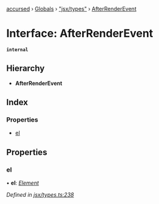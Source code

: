 [accursed](../README.md) › [Globals](../globals.md) › ["jsx/types"](../modules/_jsx_types_.md) › [AfterRenderEvent](_jsx_types_.afterrenderevent.md)

# Interface: AfterRenderEvent

**`internal`** 

## Hierarchy

* **AfterRenderEvent**

## Index

### Properties

* [el](_jsx_types_.afterrenderevent.md#el)

## Properties

###  el

• **el**: *[Element](_jsx_types_.__global.jsx.element.md)*

*Defined in [jsx/types.ts:238](https://github.com/cancerberoSgx/accursed/blob/5b2518e/src/jsx/types.ts#L238)*
